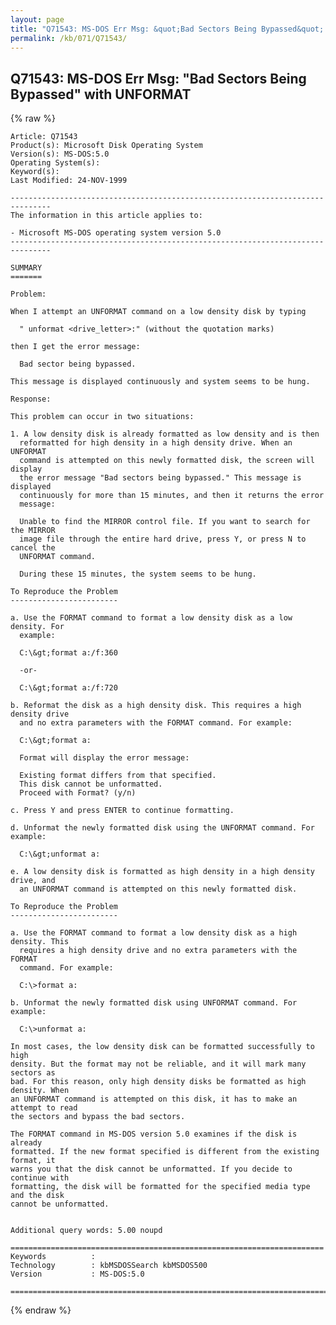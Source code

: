 ```yaml
---
layout: page
title: "Q71543: MS-DOS Err Msg: &quot;Bad Sectors Being Bypassed&quot; with UNFORMAT"
permalink: /kb/071/Q71543/
---
```


## Q71543: MS-DOS Err Msg: &quot;Bad Sectors Being Bypassed&quot; with UNFORMAT

{% raw %}

	Article: Q71543
	Product(s): Microsoft Disk Operating System
	Version(s): MS-DOS:5.0
	Operating System(s): 
	Keyword(s): 
	Last Modified: 24-NOV-1999
	
	-------------------------------------------------------------------------------
	The information in this article applies to:
	
	- Microsoft MS-DOS operating system version 5.0 
	-------------------------------------------------------------------------------
	
	SUMMARY
	=======
	
	Problem:
	
	When I attempt an UNFORMAT command on a low density disk by typing
	
	  " unformat <drive_letter>:" (without the quotation marks)
	
	then I get the error message:
	
	  Bad sector being bypassed.
	
	This message is displayed continuously and system seems to be hung.
	
	Response:
	
	This problem can occur in two situations:
	
	1. A low density disk is already formatted as low density and is then
	  reformatted for high density in a high density drive. When an UNFORMAT
	  command is attempted on this newly formatted disk, the screen will display
	  the error message "Bad sectors being bypassed." This message is displayed
	  continuously for more than 15 minutes, and then it returns the error
	  message:
	
	  Unable to find the MIRROR control file. If you want to search for the MIRROR
	  image file through the entire hard drive, press Y, or press N to cancel the
	  UNFORMAT command.
	
	  During these 15 minutes, the system seems to be hung.
	
	To Reproduce the Problem
	------------------------
	
	a. Use the FORMAT command to format a low density disk as a low density. For
	  example:
	
	  C:\&gt;format a:/f:360
	
	  -or-
	
	  C:\&gt;format a:/f:720
	
	b. Reformat the disk as a high density disk. This requires a high density drive
	  and no extra parameters with the FORMAT command. For example:
	
	  C:\&gt;format a:
	
	  Format will display the error message:
	
	  Existing format differs from that specified.
	  This disk cannot be unformatted.
	  Proceed with Format? (y/n)
	
	c. Press Y and press ENTER to continue formatting.
	
	d. Unformat the newly formatted disk using the UNFORMAT command. For example:
	
	  C:\&gt;unformat a:
	
	e. A low density disk is formatted as high density in a high density drive, and
	  an UNFORMAT command is attempted on this newly formatted disk.
	
	To Reproduce the Problem
	------------------------
	
	a. Use the FORMAT command to format a low density disk as a high density. This
	  requires a high density drive and no extra parameters with the FORMAT
	  command. For example:
	
	  C:\>format a:
	
	b. Unformat the newly formatted disk using UNFORMAT command. For example:
	
	  C:\>unformat a:
	
	In most cases, the low density disk can be formatted successfully to high
	density. But the format may not be reliable, and it will mark many sectors as
	bad. For this reason, only high density disks be formatted as high density. When
	an UNFORMAT command is attempted on this disk, it has to make an attempt to read
	the sectors and bypass the bad sectors.
	
	The FORMAT command in MS-DOS version 5.0 examines if the disk is already
	formatted. If the new format specified is different from the existing format, it
	warns you that the disk cannot be unformatted. If you decide to continue with
	formatting, the disk will be formatted for the specified media type and the disk
	cannot be unformatted.
	
	
	Additional query words: 5.00 noupd
	
	======================================================================
	Keywords          :  
	Technology        : kbMSDOSSearch kbMSDOS500
	Version           : MS-DOS:5.0
	
	=============================================================================
	

{% endraw %}
